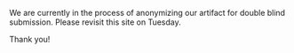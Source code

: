 We are currently in the process of anonymizing our artifact for double blind submission. Please revisit this site on Tuesday. 

Thank you!
